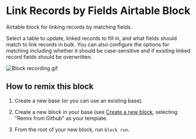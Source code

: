# Link Records by Fields Airtable Block

Airtable block for linking records by matching fields.

Select a table to update, linked records to fill in, and what fields should match to link records in bulk. You can also configure the options for matching including whether it should be case-sensitive and if existing linked record fields should be overwritten.

![Block recording gif](https://raw.githubusercontent.com/pjsier/airtable-block-link-by-fields/main/assets/recording.gif?raw=true)

## How to remix this block

1. Create a new base (or you can use an existing base).

2. Create a new block in your base (see [Create a new block](https://airtable.com/developers/blocks/guides/hello-world-tutorial#create-a-new-block),
   selecting "Remix from Github" as your template.

3. From the root of your new block, run `block run`.
